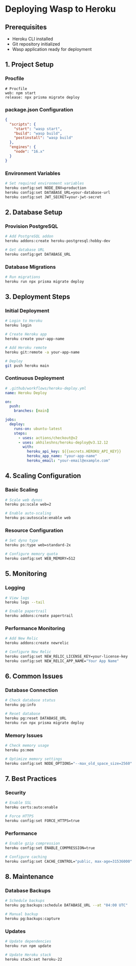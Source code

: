 # Deploying Wasp to Heroku

## Prerequisites
- Heroku CLI installed
- Git repository initialized
- Wasp application ready for deployment

## 1. Project Setup

### Procfile
```
# Procfile
web: npm start
release: npx prisma migrate deploy
```

### package.json Configuration
```json
{
  "scripts": {
    "start": "wasp start",
    "build": "wasp build",
    "postinstall": "wasp build"
  },
  "engines": {
    "node": "16.x"
  }
}
```

### Environment Variables
```bash
# Set required environment variables
heroku config:set NODE_ENV=production
heroku config:set DATABASE_URL=your-database-url
heroku config:set JWT_SECRET=your-jwt-secret
```

## 2. Database Setup

### Provision PostgreSQL
```bash
# Add PostgreSQL addon
heroku addons:create heroku-postgresql:hobby-dev

# Get database URL
heroku config:get DATABASE_URL
```

### Database Migrations
```bash
# Run migrations
heroku run npx prisma migrate deploy
```

## 3. Deployment Steps

### Initial Deployment
```bash
# Login to Heroku
heroku login

# Create Heroku app
heroku create your-app-name

# Add Heroku remote
heroku git:remote -a your-app-name

# Deploy
git push heroku main
```

### Continuous Deployment
```yaml
# .github/workflows/heroku-deploy.yml
name: Heroku Deploy

on:
  push:
    branches: [main]

jobs:
  deploy:
    runs-on: ubuntu-latest
    steps:
      - uses: actions/checkout@v2
      - uses: akhileshns/heroku-deploy@v3.12.12
        with:
          heroku_api_key: ${{secrets.HEROKU_API_KEY}}
          heroku_app_name: "your-app-name"
          heroku_email: "your-email@example.com"
```

## 4. Scaling Configuration

### Basic Scaling
```bash
# Scale web dynos
heroku ps:scale web=2

# Enable auto-scaling
heroku ps:autoscale:enable web
```

### Resource Configuration
```bash
# Set dyno type
heroku ps:type web=standard-2x

# Configure memory quota
heroku config:set WEB_MEMORY=512
```

## 5. Monitoring

### Logging
```bash
# View logs
heroku logs --tail

# Enable papertrail
heroku addons:create papertrail
```

### Performance Monitoring
```bash
# Add New Relic
heroku addons:create newrelic

# Configure New Relic
heroku config:set NEW_RELIC_LICENSE_KEY=your-license-key
heroku config:set NEW_RELIC_APP_NAME="Your App Name"
```

## 6. Common Issues

### Database Connection
```bash
# Check database status
heroku pg:info

# Reset database
heroku pg:reset DATABASE_URL
heroku run npx prisma migrate deploy
```

### Memory Issues
```bash
# Check memory usage
heroku ps:mem

# Optimize memory settings
heroku config:set NODE_OPTIONS="--max_old_space_size=2560"
```

## 7. Best Practices

### Security
```bash
# Enable SSL
heroku certs:auto:enable

# Force HTTPS
heroku config:set FORCE_HTTPS=true
```

### Performance
```bash
# Enable gzip compression
heroku config:set ENABLE_COMPRESSION=true

# Configure caching
heroku config:set CACHE_CONTROL="public, max-age=31536000"
```

## 8. Maintenance

### Database Backups
```bash
# Schedule backups
heroku pg:backups:schedule DATABASE_URL --at "04:00 UTC"

# Manual backup
heroku pg:backups:capture
```

### Updates
```bash
# Update dependencies
heroku run npm update

# Update Heroku stack
heroku stack:set heroku-22
```
